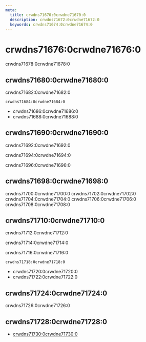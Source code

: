 ```yaml
---
meta:
  title: crwdns71670:0crwdne71670:0
  description: crwdns71672:0crwdne71672:0
  keywords: crwdns71674:0crwdne71674:0
---
```


# crwdns71676:0crwdne71676:0

crwdns71678:0crwdne71678:0

<entry-ad />

## crwdns71680:0crwdne71680:0

crwdns71682:0crwdne71682:0

`crwdns71684:0crwdne71684:0`

- crwdns71686:0crwdne71686:0
- crwdns71688:0crwdne71688:0

## crwdns71690:0crwdne71690:0

crwdns71692:0crwdne71692:0

  crwdns71694:0crwdne71694:0

  crwdns71696:0crwdne71696:0

## crwdns71698:0crwdne71698:0

crwdns71700:0crwdne71700:0
<alert type="success">crwdns71702:0crwdne71702:0</alert>
<alert type="info">crwdns71704:0crwdne71704:0</alert>
<alert type="warning">crwdns71706:0crwdne71706:0</alert>
<alert type="error">crwdns71708:0crwdne71708:0</alert>

## crwdns71710:0crwdne71710:0

crwdns71712:0crwdne71712:0

  crwdns71714:0crwdne71714:0

  crwdns71716:0crwdne71716:0

  `crwdns71718:0crwdne71718:0`

- crwdns71720:0crwdne71720:0
- crwdns71722:0crwdne71722:0

## crwdns71724:0crwdne71724:0

crwdns71726:0crwdne71726:0

## crwdns71728:0crwdne71728:0

- [crwdns71730:0crwdne71730:0]()

<backmatter />
